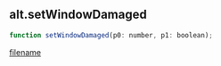 ## alt.setWindowDamaged

```js
function setWindowDamaged(p0: number, p1: boolean);
```

[filename](method_setWindowDamaged_m.md ':include')